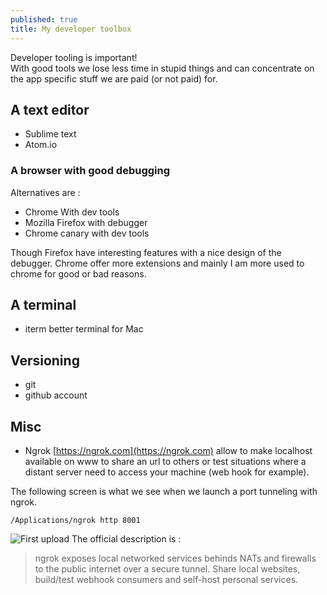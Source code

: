 ```yaml
---
published: true
title: My developer toolbox
---
```


Developer tooling is important!   
With good tools we lose less time in stupid things and can concentrate on the app specific stuff we are paid (or not paid) for.

## A text editor

* Sublime text
* Atom.io

### A browser with  good debugging

Alternatives are :

* Chrome With dev tools
* Mozilla Firefox with debugger
* Chrome canary with dev tools

Though Firefox have interesting features with a nice design of the debugger. Chrome offer more extensions and mainly I am  more used to chrome for good or bad reasons.


## A terminal

* iterm better terminal for Mac

## Versioning

* git
* github account

## Misc

* Ngrok [https://ngrok.com](https://ngrok.com) allow to make localhost available on www to share an url to others or test situations where a distant server need to access your machine (web hook for example).

The following screen is what we see when we launch a port tunneling with ngrok.

```
/Applications/ngrok http 8001
```

![First upload]({{site.baseurl}}/images/tools-ngrok.png)
The official description is :
> ngrok exposes local networked services behinds NATs and firewalls to the
  public internet over a secure tunnel. Share local websites, build/test
  webhook consumers and self-host personal services.
